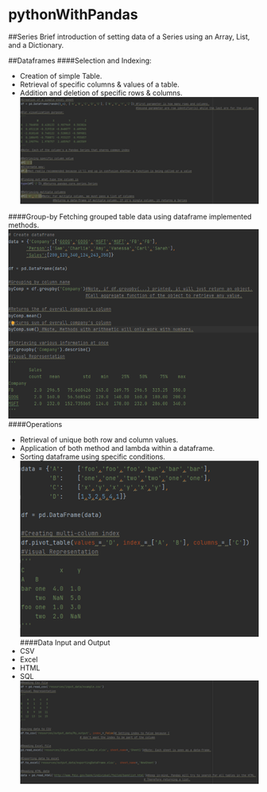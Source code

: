 # pythonWithPandas

##Series
Brief introduction of setting data of a Series using an Array, List, and a Dictionary.

##Dataframes
####Selection and Indexing:
- Creation of simple Table.
- Retrieval of specific columns & values of a table.
- Addition and deletion of specific rows & columns.
![img.png](resources/img/selection_and_indexing.png)

####Group-by
Fetching grouped table data using dataframe implemented methods.
![img.png](resources/img/group_by.png)
####Operations
- Retrieval of unique both row and column values.
- Application of both method and lambda within a dataframe.
- Sorting dataframe using specific conditions.
![img.png](resources/img/operations.png)
####Data Input and Output
- CSV
- Excel
- HTML
- SQL
![img.png](resources/img/data_input_and_output_data.png)